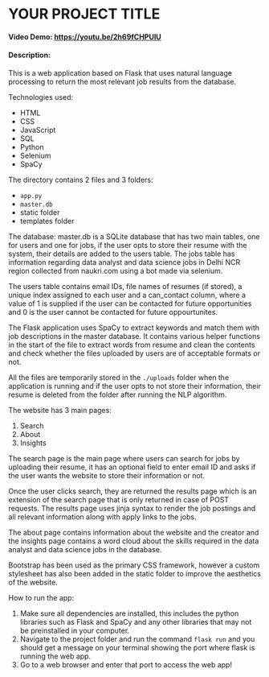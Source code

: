 # YOUR PROJECT TITLE
#### Video Demo:  <https://youtu.be/2h69fCHPUIU>
#### Description:
This is a web application based on Flask that uses natural language processing to return the most relevant job results from the database.

Technologies used:
- HTML
- CSS
- JavaScript
- SQL
- Python
- Selenium
- SpaCy

The directory contains 2 files and 3 folders:

- `app.py`
- `master.db`
- static folder
- templates folder

The database: master.db is a SQLite database that has two main tables, one for users and one for jobs, if the user opts to store their resume with the system, their details are added to the users table. The jobs table has information regarding data analyst and data science jobs in Delhi NCR region collected from naukri.com using a bot made via selenium.

The users table contains email IDs, file names of resumes (if stored), a unique index assigned to each user and a can_contact column, where a value of 1 is supplied if the user can be contacted for future opportunities and 0 is the user cannot be contacted for future oppourtunites.

The Flask application uses SpaCy to extract keywords and match them with job descriptions in the master database. It contains various helper functions in the start of the file to extract words from resume and clean the contents and check whether the files uploaded by users are of acceptable formats or not.

All the files are temporarily stored in the `./uploads` folder when the application is running and if the user opts to not store their information, their resume is deleted from the folder after running the NLP algorithm.

The website has 3 main pages:
1. Search
2. About
3. Insights

The search page is the main page where users can search for jobs by uploading their resume, it has an optional field to enter email ID and asks if the user wants the website to store their information or not.

Once the user clicks search, they are returned the results page which is an extension of the search page that is only returned in case of POST requests. The results page uses jinja syntax to render the job postings and all relevant information along with apply links to the jobs.

The about page contains information about the website and the creator and the insights page contains a word cloud about the skills required in the data analyst and data science jobs in the database.

Bootstrap has been used as the primary CSS framework, however a custom stylesheet has also been added in the static folder to improve the aesthetics of the website.

How to run the app:
1. Make sure all dependencies are installed, this includes the python libraries such as Flask and SpaCy and any other libraries that may not be preinstalled in your computer.
2. Navigate to the project folder and run the command `flask run` and you should get a message on your terminal showing the port where flask is running the web app.
3. Go to a web browser and enter that port to access the web app!